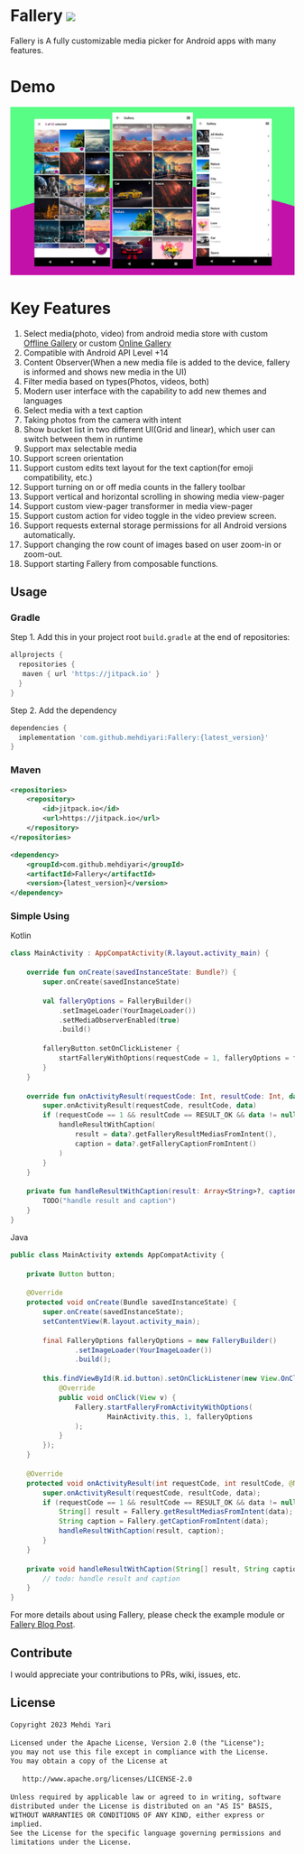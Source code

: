 # Fallery [![](https://jitpack.io/v/mehdiyari/Fallery.svg)](https://jitpack.io/#mehdiyari/Fallery)

Fallery is A fully customizable media picker for Android apps with many features.

# Demo

![](assets/demo.jpg)

# Key Features

1. Select media(photo, video) from android media store with
   custom [Offline Gallery](http://mehdiyari.ir/2020/08/14/create-a-custom-offline-online-gallery-with-fallery/)
   or
   custom [Online Gallery](http://mehdiyari.ir/2020/08/14/create-a-custom-offline-online-gallery-with-fallery/)
2. Compatible with Android API Level +14
3. Content Observer(When a new media file is added to the device, fallery is informed and shows new
   media in the UI)
4. Filter media based on types(Photos, videos, both)
5. Modern user interface with the capability to add new themes and languages
6. Select media with a text caption
7. Taking photos from the camera with intent
8. Show bucket list in two different UI(Grid and linear), which user can switch between them in
   runtime
9. Support max selectable media
10. Support screen orientation
11. Support custom edits text layout for the text caption(for emoji compatibility, etc.)
12. Support turning on or off media counts in the fallery toolbar
13. Support vertical and horizontal scrolling in showing media view-pager
14. Support custom view-pager transformer in media view-pager
15. Support custom action for video toggle in the video preview screen.
16. Support requests external storage permissions for all Android versions automatically.
17. Support changing the row count of images based on user zoom-in or zoom-out.
18. Support starting Fallery from composable functions.

## Usage

### Gradle

Step 1. Add this in your project root `build.gradle` at the end of repositories:

```gradle
allprojects {
  repositories {
   maven { url 'https://jitpack.io' }
  }
}
```
Step 2. Add the dependency
```gradle
dependencies {
  implementation 'com.github.mehdiyari:Fallery:{latest_version}'
}
```
### Maven
```xml
<repositories>
    <repository>
        <id>jitpack.io</id>
        <url>https://jitpack.io</url>
    </repository>
</repositories>
```
```xml
<dependency>
    <groupId>com.github.mehdiyari</groupId>
    <artifactId>Fallery</artifactId>
    <version>{latest_version}</version>
</dependency>
```
### Simple Using
Kotlin
```Kotlin
class MainActivity : AppCompatActivity(R.layout.activity_main) {

    override fun onCreate(savedInstanceState: Bundle?) {
        super.onCreate(savedInstanceState)

        val falleryOptions = FalleryBuilder()
            .setImageLoader(YourImageLoader())
            .setMediaObserverEnabled(true)
            .build()

        falleryButton.setOnClickListener {
            startFalleryWithOptions(requestCode = 1, falleryOptions = falleryOptions)
        }
    }

    override fun onActivityResult(requestCode: Int, resultCode: Int, data: Intent?) {
        super.onActivityResult(requestCode, resultCode, data)
        if (requestCode == 1 && resultCode == RESULT_OK && data != null) {
            handleResultWithCaption(
                result = data?.getFalleryResultMediasFromIntent(),
                caption = data?.getFalleryCaptionFromIntent()
            )
        }
    }

    private fun handleResultWithCaption(result: Array<String>?, caption: String?) {
        TODO("handle result and caption")
    }
}
```

Java
```Java
public class MainActivity extends AppCompatActivity {

    private Button button;

    @Override
    protected void onCreate(Bundle savedInstanceState) {
        super.onCreate(savedInstanceState);
        setContentView(R.layout.activity_main);

        final FalleryOptions falleryOptions = new FalleryBuilder()
                .setImageLoader(YourImageLoader())
                .build();

        this.findViewById(R.id.button).setOnClickListener(new View.OnClickListener() {
            @Override
            public void onClick(View v) {
                Fallery.startFalleryFromActivityWithOptions(
                        MainActivity.this, 1, falleryOptions
                );
            }
        });
    }

    @Override
    protected void onActivityResult(int requestCode, int resultCode, @Nullable Intent data) {
        super.onActivityResult(requestCode, resultCode, data);
        if (requestCode == 1 && resultCode == RESULT_OK && data != null) {
            String[] result = Fallery.getResultMediasFromIntent(data);
            String caption = Fallery.getCaptionFromIntent(data);
            handleResultWithCaption(result, caption);
        }
    }

    private void handleResultWithCaption(String[] result, String caption) {
        // todo: handle result and caption
    }
}
```

For more details about using Fallery, please check the example module
or [Fallery Blog Post](https://mehdiyari.medium.com/fallery-a-fully-customizable-media-picker-for-android-f391d24ba791).

## Contribute

I would appreciate your contributions to PRs, wiki, issues, etc.

## License

    Copyright 2023 Mehdi Yari

    Licensed under the Apache License, Version 2.0 (the "License");
    you may not use this file except in compliance with the License.
    You may obtain a copy of the License at

       http://www.apache.org/licenses/LICENSE-2.0

    Unless required by applicable law or agreed to in writing, software
    distributed under the License is distributed on an "AS IS" BASIS,
    WITHOUT WARRANTIES OR CONDITIONS OF ANY KIND, either express or implied.
    See the License for the specific language governing permissions and
    limitations under the License.